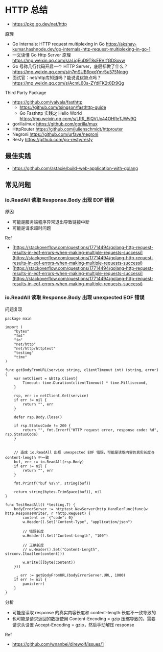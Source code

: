 # HTTP 总结
- https://pkg.go.dev/net/http


原理
- Go Internals: HTTP request multiplexing in Go https://akshay-kumar.hashnode.dev/go-internals-http-request-multiplexing-in-go-1
- 一文读懂 Go Http Server 原理 https://mp.weixin.qq.com/s/aLiqEuD9T8sERVrfGDSxvw
- Go 号称几行代码开启一个 HTTP Server，底层都做了什么？https://mp.weixin.qq.com/s/n7mSUB6pxoYmr5u575Nqqg
- 面试官：net/http库知道吗？能说说优缺点吗？https://mp.weixin.qq.com/s/AcmL60a-ZYdlFK2t0Et9Qg

Third Party Package
- https://github.com/valyala/fasthttp
  - https://github.com/tsingson/fasthttp-guide
  - Go Fasthttp 实践之 Hello World https://mp.weixin.qq.com/s/LRR_BIQVUx44OHReTJWv9Q
- gorilla/mux https://github.com/gorilla/mux
- HttpRouter https://github.com/julienschmidt/httprouter
- Negroni https://github.com/urfave/negroni
- Resty https://github.com/go-resty/resty


## 最佳实践
- https://github.com/astaxie/build-web-application-with-golang


## 常见问题
### io.ReadAll 读取 Response.Body 出现 EOF 错误
原因
- 可能是服务端程序异常退出导致链接中断
- 可能是请求超时问题

Ref
- [https://stackoverflow.com/questions/17714494/golang-http-request-results-in-eof-errors-when-making-multiple-requests-successi](https://stackoverflow.com/questions/17714494/golang-http-request-results-in-eof-errors-when-making-multiple-requests-successi)
- [https://stackoverflow.com/questions/17714494/golang-http-request-results-in-eof-errors-when-making-multiple-requests-successi](https://stackoverflow.com/questions/17714494/golang-http-request-results-in-eof-errors-when-making-multiple-requests-successi)

### io.ReadAll 读取 Response.Body 出现 unexpected EOF 错误
问题复现
```
package main

import (
	"bytes"
	"fmt"
	"io"
	"net/http"
	"net/http/httptest"
	"testing"
	"time"
)

func getBodyFromURL(service string, clientTimeout int) (string, error) {
	var netClient = &http.Client{
		Timeout: time.Duration(clientTimeout) * time.Millisecond,
	}

	rsp, err := netClient.Get(service)
	if err != nil {
		return "", err
	}

	defer rsp.Body.Close()

	if rsp.StatusCode != 200 {
		return "", fmt.Errorf("HTTP request error, response code: %d", rsp.StatusCode)
	}


	// 造成 io.ReadAll 出现 unexpected EOF 错误，可能是读取内容的真实长度与 content-length 不一致
	buf, err := io.ReadAll(rsp.Body)
	if err != nil {
		return "", err
	}

	fmt.Printf("buf %s\n", string(buf))

	return string(bytes.TrimSpace(buf)), nil
}

func TestReadAll(t *testing.T) {
	bodyErrorServer := httptest.NewServer(http.HandlerFunc(func(w http.ResponseWriter, r *http.Request) {
		content := `{"code": 0}`
		w.Header().Set("Content-Type", "application/json")

        // 错误长度
		w.Header().Set("Content-Length", "100")

        // 正确长度
		// w.Header().Set("Content-Length", strconv.Itoa(len(content)))

		w.Write([]byte(content))
	}))

	_, err := getBodyFromURL(bodyErrorServer.URL, 1000)
	if err != nil {
		panic(err)
	}
}
```

分析
- 可能是读取 response 的真实内容长度和 content-length 长度不一致导致的
- 也可能是请求返回的数据使用 Content-Encoding = gzip 压缩导致的，需要请求头设置 Accept-Encoding = gzip，然后手动解压 response

Ref
- https://github.com/wnanbei/direwolf/issues/1
